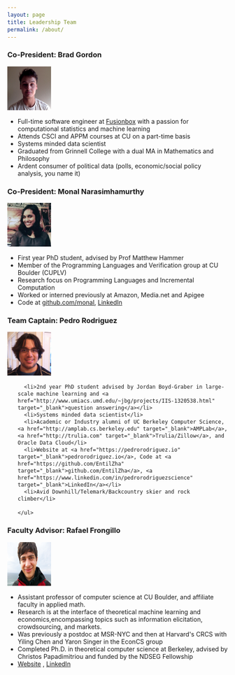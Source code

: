 ```yaml
---
layout: page
title: Leadership Team
permalink: /about/
---
```


### Co-President: Brad Gordon

<div>
<div class="pull-left">
<img alt="Brad Gordon" src="/images/brad.jpg" style="height:100px;width:100px">
</div>
<div class="pull-left">

<ul>
<li>Full-time software engineer at <a href="http://www.fusionbox.com" target="_blank">Fusionbox</a> with a passion for computational statistics and machine learning</li>
<li>Attends CSCI and APPM courses at CU on a part-time basis</li>
<li>Systems minded data scientist</li>
<li>Graduated from Grinnell College with a dual MA in Mathematics and Philosophy</li>
<li>Ardent consumer of political data (polls, economic/social policy analysis, you name it)</li>
</ul>

</div>
<div class="clearfix"></div>
</div>

### Co-President: Monal Narasimhamurthy

<div>
<div class="pull-left">
<img alt="Monal Narasimhamurthy" src="/images/monal.jpg" style="height:100px;width:100px">
</div>
<div class="pull-left">

<ul>
<li>First year PhD student, advised by Prof Matthew Hammer</li>
<li>Member of the Programming Languages and Verification group at CU Boulder (CUPLV)</li>
<li>Research focus on Programming Languages and Incremental Computation</li>
<li>Worked or interned previously at Amazon, Media.net and Apigee</li>
<li>Code at  <a href="https://github.com/monal" target="_blank">github.com/monal</a>, <a href="https://www.linkedin.com/in/monal-narasimhamurthy" target="_blank">LinkedIn</a></li>
</ul>

</div>
<div class="clearfix"></div>
</div>

### Team Captain: Pedro Rodriguez

<div>
  <div class="pull-left">
    <img alt="Pedro Rodriguez" src="/images/pedro.jpg" style="height:100px;width:100px">
  </div>
  <div class="pull-left">
    <ul>

      <li>2nd year PhD student advised by Jordan Boyd-Graber in large-scale machine learning and <a href="http://www.umiacs.umd.edu/~jbg/projects/IIS-1320538.html" target="_blank">question answering</a></li>
      <li>Systems minded data scientist</li>
      <li>Academic or Industry alumni of UC Berkeley Computer Science, <a href="http://amplab.cs.berkeley.edu" target="_blank">AMPLab</a>, <a href="http://trulia.com" target="_blank">Trulia/Zillow</a>, and Oracle Data Cloud</li>
      <li>Website at <a href="https://pedrorodriguez.io" target="_blank">pedrorodriguez.io</a>, Code at <a href="https://github.com/EntilZha" target="_blank">github.com/EntilZha</a>, <a href="https://www.linkedin.com/in/pedrorodriguezscience" target="_blank">LinkedIn</a></li>
      <li>Avid Downhill/Telemark/Backcountry skier and rock climber</li>

    </ul>

  </div>
  <div class="clearfix"></div>
</div>

### Faculty Advisor: Rafael Frongillo

<div>
  <div class="pull-left">
    <img alt="Rafael Frongillo" src="/images/raf.jpg" style="height:100px;width:100px">
  </div>
  <div class="pull-left">
    <ul>
      <li>Assistant professor of computer science at CU Boulder, and affiliate faculty in applied math.</li>
      <li>Research is at the interface of theoretical machine learning and economics,encompassing topics such as information elicitation, crowdsourcing, and markets. </li>
      <li>Was previously a postdoc at MSR-NYC and then at Harvard's CRCS with Yiling Chen and Yaron Singer in the EconCS group</li>
      <li>Completed Ph.D. in theoretical computer science at Berkeley, advised by Christos Papadimitriou and funded by the NDSEG Fellowship</li>
      <li><a href="http://www.cs.colorado.edu/~raf/" target="_blank">Website</a> , <a href="https://www.linkedin.com/in/rafael-frongillo-5289a65" target="_blank">LinkedIn</a></li>
    </ul>
  </div>
  <div class="clearfix"></div>
</div>

